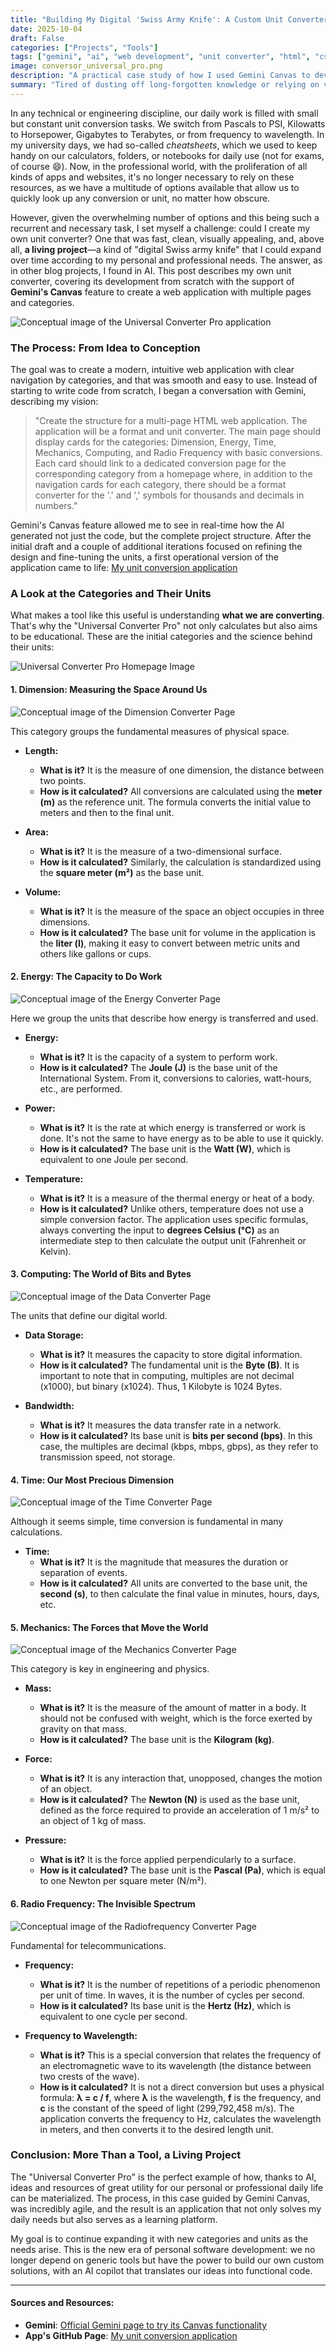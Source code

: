```yaml
---
title: "Building My Digital 'Swiss Army Knife': A Custom Unit Converter with AI"
date: 2025-10-04
draft: False
categories: ["Projects", "Tools"]
tags: ["gemini", "ai", "web development", "unit converter", "html", "css", "javascript", "engineering"]
image: conversor_universal_pro.png
description: "A practical case study of how I used Gemini Canvas to develop a multi-category unit conversion web application from scratch, tailored to my professional needs."
summary: "Tired of dusting off long-forgotten knowledge or relying on various generic online converters, I decided to create my own with the help of Gemini's AI. I'll walk you through the process and explain the science behind each conversion, from energy to radio frequency."
---
```


In any technical or engineering discipline, our daily work is filled with small but constant unit conversion tasks. We switch from Pascals to PSI, Kilowatts to Horsepower, Gigabytes to Terabytes, or from frequency to wavelength. In my university days, we had so-called *cheatsheets*, which we used to keep handy on our calculators, folders, or notebooks for daily use (not for exams, of course 😄). Now, in the professional world, with the proliferation of all kinds of apps and websites, it's no longer necessary to rely on these resources, as we have a multitude of options available that allow us to quickly look up any conversion or unit, no matter how obscure.

However, given the overwhelming number of options and this being such a recurrent and necessary task, I set myself a challenge: could I create my own unit converter? One that was fast, clean, visually appealing, and, above all, **a living project**—a kind of "digital Swiss army knife" that I could expand over time according to my personal and professional needs. The answer, as in other blog projects, I found in AI. This post describes my own unit converter, covering its development from scratch with the support of **Gemini's Canvas** feature to create a web application with multiple pages and categories.

![Conceptual image of the Universal Converter Pro application](knife_conversor.png)

### The Process: From Idea to Conception

The goal was to create a modern, intuitive web application with clear navigation by categories, and that was smooth and easy to use. Instead of starting to write code from scratch, I began a conversation with Gemini, describing my vision:

> "Create the structure for a multi-page HTML web application. The application will be a format and unit converter. The main page should display cards for the categories: Dimension, Energy, Time, Mechanics, Computing, and Radio Frequency with basic conversions. Each card should link to a dedicated conversion page for the corresponding category from a homepage where, in addition to the navigation cards for each category, there should be a format converter for the '.' and ',' symbols for thousands and decimals in numbers."

Gemini's Canvas feature allowed me to see in real-time how the AI generated not just the code, but the complete project structure. After the initial draft and a couple of additional iterations focused on refining the design and fine-tuning the units, a first operational version of the application came to life: [My unit conversion application](https://dalaez.github.io/conversor-app/)

### A Look at the Categories and Their Units

What makes a tool like this useful is understanding **what we are converting**. That's why the "Universal Converter Pro" not only calculates but also aims to be educational. These are the initial categories and the science behind their units:

![Universal Converter Pro Homepage Image](conversor-app.png)

#### 1. Dimension: Measuring the Space Around Us

![Conceptual image of the Dimension Converter Page](dimension.png)

This category groups the fundamental measures of physical space.

* **Length:**
    * **What is it?** It is the measure of one dimension, the distance between two points.
    * **How is it calculated?** All conversions are calculated using the **meter (m)** as the reference unit. The formula converts the initial value to meters and then to the final unit.

* **Area:**
    * **What is it?** It is the measure of a two-dimensional surface.
    * **How is it calculated?** Similarly, the calculation is standardized using the **square meter (m²)** as the base unit.

* **Volume:**
    * **What is it?** It is the measure of the space an object occupies in three dimensions.
    * **How is it calculated?** The base unit for volume in the application is the **liter (l)**, making it easy to convert between metric units and others like gallons or cups.

#### 2. Energy: The Capacity to Do Work

![Conceptual image of the Energy Converter Page](energy.png)

Here we group the units that describe how energy is transferred and used.

* **Energy:**
    * **What is it?** It is the capacity of a system to perform work.
    * **How is it calculated?** The **Joule (J)** is the base unit of the International System. From it, conversions to calories, watt-hours, etc., are performed.

* **Power:**
    * **What is it?** It is the rate at which energy is transferred or work is done. It's not the same to have energy as to be able to use it quickly.
    * **How is it calculated?** The base unit is the **Watt (W)**, which is equivalent to one Joule per second.

* **Temperature:**
    * **What is it?** It is a measure of the thermal energy or heat of a body.
    * **How is it calculated?** Unlike others, temperature does not use a simple conversion factor. The application uses specific formulas, always converting the input to **degrees Celsius (°C)** as an intermediate step to then calculate the output unit (Fahrenheit or Kelvin).

#### 3. Computing: The World of Bits and Bytes

![Conceptual image of the Data Converter Page](data.png)

The units that define our digital world.

* **Data Storage:**
    * **What is it?** It measures the capacity to store digital information.
    * **How is it calculated?** The fundamental unit is the **Byte (B)**. It is important to note that in computing, multiples are not decimal (x1000), but binary (x1024). Thus, 1 Kilobyte is 1024 Bytes.

* **Bandwidth:**
    * **What is it?** It measures the data transfer rate in a network.
    * **How is it calculated?** Its base unit is **bits per second (bps)**. In this case, the multiples are decimal (kbps, mbps, gbps), as they refer to transmission speed, not storage.

#### 4. Time: Our Most Precious Dimension

![Conceptual image of the Time Converter Page](time.png)

Although it seems simple, time conversion is fundamental in many calculations.

* **Time:**
    * **What is it?** It is the magnitude that measures the duration or separation of events.
    * **How is it calculated?** All units are converted to the base unit, the **second (s)**, to then calculate the final value in minutes, hours, days, etc.

#### 5. Mechanics: The Forces that Move the World

![Conceptual image of the Mechanics Converter Page](mechanics.png)

This category is key in engineering and physics.

* **Mass:**
    * **What is it?** It is the measure of the amount of matter in a body. It should not be confused with weight, which is the force exerted by gravity on that mass.
    * **How is it calculated?** The base unit is the **Kilogram (kg)**.

* **Force:**
    * **What is it?** It is any interaction that, unopposed, changes the motion of an object.
    * **How is it calculated?** The **Newton (N)** is used as the base unit, defined as the force required to provide an acceleration of 1 m/s² to an object of 1 kg of mass.

* **Pressure:**
    * **What is it?** It is the force applied perpendicularly to a surface.
    * **How is it calculated?** The base unit is the **Pascal (Pa)**, which is equal to one Newton per square meter (N/m²).

#### 6. Radio Frequency: The Invisible Spectrum

![Conceptual image of the Radiofrequency Converter Page](radiofrequency.png)

Fundamental for telecommunications.

* **Frequency:**
    * **What is it?** It is the number of repetitions of a periodic phenomenon per unit of time. In waves, it is the number of cycles per second.
    * **How is it calculated?** Its base unit is the **Hertz (Hz)**, which is equivalent to one cycle per second.

* **Frequency to Wavelength:**
    * **What is it?** This is a special conversion that relates the frequency of an electromagnetic wave to its wavelength (the distance between two crests of the wave).
    * **How is it calculated?** It is not a direct conversion but uses a physical formula: **λ = c / f**, where **λ** is the wavelength, **f** is the frequency, and **c** is the constant of the speed of light (299,792,458 m/s). The application converts the frequency to Hz, calculates the wavelength in meters, and then converts it to the desired length unit.

### Conclusion: More Than a Tool, a Living Project

The "Universal Converter Pro" is the perfect example of how, thanks to AI, ideas and resources of great utility for our personal or professional daily life can be materialized. The process, in this case guided by Gemini Canvas, was incredibly agile, and the result is an application that not only solves my daily needs but also serves as a learning platform.

My goal is to continue expanding it with new categories and units as the needs arise. This is the new era of personal software development: we no longer depend on generic tools but have the power to build our own custom solutions, with an AI copilot that translates our ideas into functional code.

---

#### Sources and Resources:
* **Gemini**: [Official Gemini page to try its Canvas functionality](https-gemini.google.com/app)
* **App's GitHub Page**: [My unit conversion application](https://dalaez.github.io/conversor-app/)